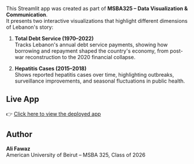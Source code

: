This Streamlit app was created as part of **MSBA325 – Data Visualization & Communication**.  
It presents two interactive visualizations that highlight different dimensions of Lebanon's story:

1. **Total Debt Service (1970–2022)**  
   Tracks Lebanon's annual debt service payments, showing how borrowing and repayment shaped the country's economy, from post-war reconstruction to the 2020 financial collapse.

2. **Hepatitis Cases (2015–2018)**  
   Shows reported hepatitis cases over time, highlighting outbreaks, surveillance improvements, and seasonal fluctuations in public health.

## Live App
👉 [Click here to view the deployed app](https://assignment2-msba325-ali-fawaz-fa7vr7uurcchhtnlvrnjyp.streamlit.app/)  

## Author
**Ali Fawaz**  
American University of Beirut – MSBA 325, Class of 2026
